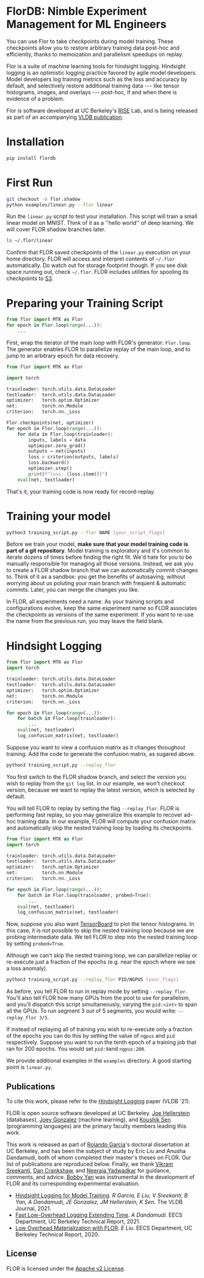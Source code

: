 <!-- ![Travis](https://travis-ci.com/ucbrise/flor.svg?branch=master)
![Python37](https://img.shields.io/badge/python-3.7-blue.svg)
[![](https://badge.fury.io/py/pyflor.svg)](https://pypi.org/project/pyflor/)
[![codecov](https://codecov.io/gh/ucbrise/flor/branch/master/graph/badge.svg)](https://codecov.io/gh/ucbrise/flor)
 -->

FlorDB: Nimble Experiment Management for ML Engineers
================================

You can use Flor to take checkpoints during model training.
These checkpoints allow you to restore arbitrary training data post-hoc and efficiently,
thanks to memoization and parallelism speedups on replay.

Flor is a suite of machine learning tools for hindsight logging.
Hindsight logging is an optimistic logging practice favored by agile model developers. 
Model developers log training metrics such as the loss and accuracy by default, 
and selectively restore additional training data --- like tensor histograms, images, and overlays --- post-hoc, 
if and when there is evidence of a problem. 

Flor is software developed at UC Berkeley's [RISE](https://rise.cs.berkeley.edu/) Lab, 
and is being released as part of an accompanying [VLDB publication](http://www.vldb.org/pvldb/vol14/p682-garcia.pdf).

# Installation

```bash
pip install flordb
```

# First Run
```bash
git checkout -b flor.shadow
python examples/linear.py --flor linear
```
Run the ``linear.py`` script to test your installation. 
This script will train a small linear model on MNIST.
Think of it as a ''hello world'' of deep learning.
We will cover FLOR shadow branches later.

```bash
ls ~/.flor/linear
```
Confirm that FLOR saved checkpoints of the ``linear.py`` execution on your home directory.
FLOR will access and interpret contents of ``~/.flor`` automatically. 
Do watch out for storage footprint though. 
If you see disk space running out, check ``~/.flor``.
FLOR includes utilities for spooling its checkpoints to [S3](https://aws.amazon.com/s3).

# Preparing your Training Script

```python
from flor import MTK as Flor
for epoch in Flor.loop(range(...)):
    ...
```

First, wrap the iterator of the main loop with FLOR's generator: ``Flor.loop``. 
The generator enables FLOR to parallelize replay of the main loop,
and to jump to an arbitrary epoch for data recovery.

```python
from flor import MTK as Flor

import torch

trainloader: torch.utils.data.DataLoader
testloader:  torch.utils.data.DataLoader
optimizer:   torch.optim.Optimizer
net:         torch.nn.Module
criterion:   torch.nn._Loss

Flor.checkpoints(net, optimizer)
for epoch in Flor.loop(range(...)):
    for data in Flor.loop(trainloader):
        inputs, labels = data
        optimizer.zero_grad()
        outputs = net(inputs)
        loss = criterion(outputs, labels)
        loss.backward()
        optimizer.step()
        print(f"loss: {loss.item()}")
    eval(net, testloader)
```
That's it, your training code is now ready for record-replay.

# Training your model

```bash
python3 training_script.py --flor NAME [your_script_flags]
```

Before we train your model, 
**make sure that your model training code is part of a git repository**.
Model training is exploratory and it's common to iterate dozens of times
before finding the right fit.
We'd hate for you to be manually responsible for managing all those versions.
Instead, we ask you to create a FLOR shadow branch
that we can automatically commit changes to.
Think of it as a sandbox: you get the benefits of autosaving,
without worrying about us poluting your main branch with frequent & automatic commits.
Later, you can merge the changes you like.

In FLOR, all experiments need a name. 
As your training scripts and configurations evolve,
keep the same experiment name so FLOR 
associates the checkpoints as versions of the same experiment.
If you want to re-use the name from the previous run, 
you may leave the field blank.

# Hindsight Logging

```python
from flor import MTK as Flor
import torch

trainloader: torch.utils.data.DataLoader
testloader:  torch.utils.data.DataLoader
optimizer:   torch.optim.Optimizer
net:         torch.nn.Module
criterion:   torch.nn._Loss

for epoch in Flor.loop(range(...)):
    for batch in Flor.loop(trainloader):
        ...
    eval(net, testloader)
    log_confusion_matrix(net, testloader)
```

Suppose you want to view a confusion matrix as it changes
throughout training.
Add the code to generate the confusion matrix, as sugared above.

```bash
python3 training_script.py --replay_flor
```

You first switch to the FLOR shadow branch,
and select the version you wish to replay
from the `git log` list. 
In our example, we won't checkout version,
because we want to replay the latest version,
which is selected by default.

You will tell FLOR to replay by setting the flag ``--replay_flor``. 
FLOR is performing fast replay, so you may generalize this
example to recover ad-hoc training data.
In our example, FLOR will compute your confusion matrix 
and automatically skip the nested training loop 
by loading its checkpoints.

```python
from flor import MTK as Flor
import torch

trainloader: torch.utils.data.DataLoader
testloader:  torch.utils.data.DataLoader
optimizer:   torch.optim.Optimizer
net:         torch.nn.Module
criterion:   torch.nn._Loss

for epoch in Flor.loop(range(...)):
    for batch in Flor.loop(trainloader, probed=True):
        ...
    eval(net, testloader)
    log_confusion_matrix(net, testloader)
```

Now, suppose you also want [TensorBoard](https://www.tensorflow.org/tensorboard)
to plot the tensor histograms.
In this case, it is not possible to skip the nested training loop
because we are probing intermediate data.
We tell FLOR to step into the nested training loop by setting ``probed=True``.

Although we can't skip the nested training loop, we can parallelize replay or
re-execute just a fraction of the epochs (e.g. near the epoch where we see a loss anomaly).

```bash
python3 training_script.py --replay_flor PID/NGPUS [your_flags]
```

As before, you tell FLOR to run in replay mode by setting ``--replay_flor``.
You'll also tell FLOR how many GPUs from the pool to use for parallelism,
and you'll dispatch this script simultaneously, varying the ``pid:<int>``
to span all the GPUs. To run segment 3 out of 5 segments, you would write: ``--replay_flor 3/5``.

If instead of replaying all of training you wish to re-execute only a fraction of the epochs
you can do this by setting the value of ``ngpus`` and ``pid`` respectively.
Suppose you want to run the tenth epoch of a training job that ran for 200 epochs. You would set
``pid:9``and ``ngpus:200``.

We provide additional examples in the ``examples`` directory. A good starting point is ``linear.py``. 

## Publications

To cite this work, please refer to the [Hindsight Logging](http://www.vldb.org/pvldb/vol14/p682-garcia.pdf) paper (VLDB '21).

FLOR is open source software developed at UC Berkeley. 
[Joe Hellerstein](https://dsf.berkeley.edu/jmh/) (databases), [Joey Gonzalez](http://people.eecs.berkeley.edu/~jegonzal/) (machine learning), and [Koushik Sen](https://people.eecs.berkeley.edu/~ksen) (programming languages) 
are the primary faculty members leading this work.

This work is released as part of [Rolando Garcia](https://rlnsanz.github.io/)'s doctoral dissertation at UC Berkeley,
and has been the subject of study by Eric Liu and Anusha Dandamudi, 
both of whom completed their master's theses on FLOR.
Our list of publications are reproduced below.
Finally, we thank [Vikram Sreekanti](https://www.vikrams.io/), [Dan Crankshaw](https://dancrankshaw.com/), and [Neeraja Yadwadkar](https://cs.stanford.edu/~neeraja/) for guidance, comments, and advice.
[Bobby Yan](https://bobbyy.org/) was instrumental in the development of FLOR and its corresponding experimental evaluation.

* [Hindsight Logging for Model Training](http://www.vldb.org/pvldb/vol14/p682-garcia.pdf). _R Garcia, E Liu, V Sreekanti, B Yan, A Dandamudi, JE Gonzalez, JM Hellerstein, K Sen_. The VLDB Journal, 2021.
* [Fast Low-Overhead Logging Extending Time](https://www2.eecs.berkeley.edu/Pubs/TechRpts/2021/EECS-2021-117.html). _A Dandamudi_. EECS Department, UC Berkeley Technical Report, 2021.
* [Low Overhead Materialization with FLOR](https://www2.eecs.berkeley.edu/Pubs/TechRpts/2020/EECS-2020-79.html). _E Liu_. EECS Department, UC Berkeley Technical Report, 2020. 


## License
FLOR is licensed under the [Apache v2 License](https://www.apache.org/licenses/LICENSE-2.0).
